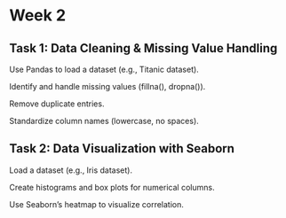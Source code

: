 # Week 2

## Task 1: Data Cleaning & Missing Value Handling

Use Pandas to load a dataset (e.g., Titanic dataset).

Identify and handle missing values (fillna(), dropna()).

Remove duplicate entries.

Standardize column names (lowercase, no spaces).

## Task 2: Data Visualization with Seaborn

Load a dataset (e.g., Iris dataset).

Create histograms and box plots for numerical columns.

Use Seaborn’s heatmap to visualize correlation.
